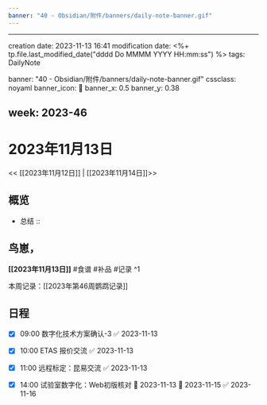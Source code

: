```yaml
---
banner: "40 - Obsidian/附件/banners/daily-note-banner.gif"
---
```

---
creation date: 2023-11-13 16:41
modification date: <%+ tp.file.last_modified_date("dddd Do MMMM YYYY HH:mm:ss") %>
tags: DailyNote

banner: "40 - Obsidian/附件/banners/daily-note-banner.gif"
cssclass: noyaml
banner_icon: 💌
banner_x: 0.5
banner_y: 0.38

week: 2023-46
---

# 2023年11月13日

<< [[2023年11月12日]] | [[2023年11月14日]]>>


## 概览
- 总结 :: 
## 鸟崽，
**[[2023年11月13日]]**
#食谱 
#补品 
#记录 
^1

本周记录：[[2023年第46周鹦鹉记录]]

## 日程

- [x] 09:00  数字化技术方案确认-3 ✅ 2023-11-13

- [x] 10:00 ETAS 报价交流 ✅ 2023-11-13

- [x] 11:00 远程标定：昆易交流 ✅ 2023-11-13

- [x] 14:00 试验室数字化：Web初版核对 🛫 2023-11-13 📅 2023-11-15 ✅ 2023-11-16
